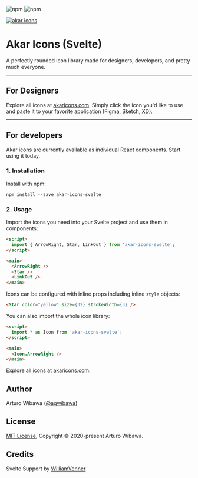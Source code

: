 ![npm](https://img.shields.io/npm/v/akar-icons?style=for-the-badge)
![npm](https://img.shields.io/npm/dm/akar-icons?style=for-the-badge)

<a href="https://akaricons.com" target="_blank">
  <img alt="akar icons" src="https://repository-images.githubusercontent.com/306119910/c3a57000-2be0-11eb-88a2-2714f9bafcd4">
</a>

# Akar Icons (Svelte)
A perfectly rounded icon library made for designers, developers, and pretty much everyone.

---

## For Designers
Explore all icons at [akaricons.com](https://akaricons.com). Simply click the icon you'd like to use and paste it to your favorite application (Figma, Sketch, XD).

---

## For developers
Akar icons are currently available as individual React components. Start using it today.

### 1. Installation
Install with npm:

```shell
npm install --save akar-icons-svelte
```

### 2. Usage
Import the icons you need into your Svelte project and use them in components:

```html
<script>
  import { ArrowRight, Star, LinkOut } from 'akar-icons-svelte';
</script>

<main>
  <ArrowRight />
  <Star />
  <LinkOut />
</main>
```

Icons can be configured with inline props including inline ```style``` objects:

```html
<Star color="yellow" size={32} strokeWidth={3} />
```

You can also import the whole icon library:
```html
<script>
  import * as Icon from 'akar-icons-svelte';
</script>

<main>
  <Icon.ArrowRight />
</main>
```

Explore all icons at [akaricons.com](https://akaricons.com).

## Author
Arturo Wibawa ([@agwibawa](https://twitter.com/agwibawa))

## License
[MIT License](./LICENSE), Copyright © 2020-present Arturo Wibawa.

## Credits
Svelte Support by [WilliamVenner](https://github.com/WilliamVenner)
